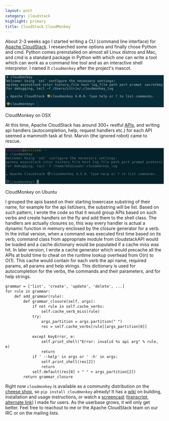 ```yaml
---
layout: post
category: cloudstack
highlight: primary
title: CloudStack CloudMonkey
---
```


About 2-3 weeks ago I started writing a CLI (command line interface) for [Apache CloudStack](http://cloudstack.apache.org). I researched some options and finally chose Python and cmd. Python comes preinstalled on almost all Linux distros and Mac, and cmd is a standard package in Python with which one can write a tool which can work as a command line tool and as an interactive shell interpretor. I named it `cloudmonkey` after the project's mascot.

<div class="post-image">
    <img src="/images/cloudstack/cloudmonkey-mac.png"><br><p>CloudMonkey on OSX</p>
</div>

At this time, Apache CloudStack has around 300+ restful [APIs](http://cloudstack.apache.org/api.html), and writing api handlers (autocompletion, help, request handlers etc.) for each API seemed a mammoth task at first. Marvin (the ignored robot) came to rescue. <br>

<div class="post-image">
    <img src="/images/cloudstack/cloudmonkey-ubuntu.png"><br><p>CloudMonkey on Ubuntu</p>
</div>

I grouped the apis based on their starting lowercase substring of their name, for example for the api listUsers, the substring will be list. Based on such pattern, I wrote the code so that it would group APIs based on such verbs and create handlers on the fly and add them to the shell class. The handlers are actually closures so, this way every handler is actual a dynamic function in memory enclosed by the closure generator for a verb. In the initial version, when a command was executed first time based on its verb, command class from appropriate module from cloudstackAPI would be loaded and a cache dictionary would be populated if a cache miss was hit. In later version, I wrote a cache generator which would precache all the APIs at build time to cheat on the runtime lookup overhead from O(n) to O(1). This cache would contain for each verb the api name, required params, all params and help strings. This dictionary is used for autocompletion for the verbs, the commands and their parameters, and for help strings.

    grammar = ['list', 'create', 'update', 'delete', ...]
    for rule in grammar:
        def add_grammar(rule):
            def grammar_closure(self, args):
                if not rule in self.cache_verbs:
                    self.cache_verb_miss(rule)
                try:
                    args_partition = args.partition(" ")
                    res = self.cache_verbs[rule][args_partition[0]]

                except KeyError, e:
                    self.print_shell("Error: invalid %s api arg" % rule, e)
                    return
                if ' --help' in args or ' -h' in args:
                    self.print_shell(res[2])
                    return
                self.default(res[0] + " " + args_partition[2])
            return grammar_closure

Right now `cloudmonkey` is available as a community distribution on the [cheese shop](http://pypi.python.org/pypi/cloudmonkey/), so `pip install cloudmonkey` already! It has a [wiki](https://cwiki.apache.org/confluence/display/CLOUDSTACK/CloudStack+cloudmonkey+CLI) on building, installation and usage instructions, or watch a [screencast](http://www.youtube.com/watch?v=BjkGp3egv9g) ([transcript](http://home.apache.org/~bhaisaab/cloudstack/cloudmonkey/cloudmonkey-screencast-user-transcript.txt), [alternate link](http://home.apache.org/~bhaisaab/cloudstack/cloudmonkey/cloudmonkey-screencast-user.mov)) I made for users. As the userbase grows, it will only get better. Feel free to reachout to me or the Apache CloudStack team on our IRC or on the mailing lists.

